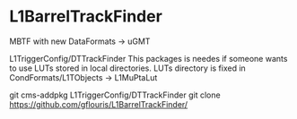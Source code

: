 # L1BarrelTrackFinder
MBTF with new DataFormats -> uGMT

L1TriggerConfig/DTTrackFinder This packages is needes if someone wants to use LUTs 
stored in local directories. LUTs directory is fixed in CondFormats/L1TObjects -> L1MuPtaLut

git cms-addpkg L1TriggerConfig/DTTrackFinder
git clone https://github.com/gflouris/L1BarrelTrackFinder/


